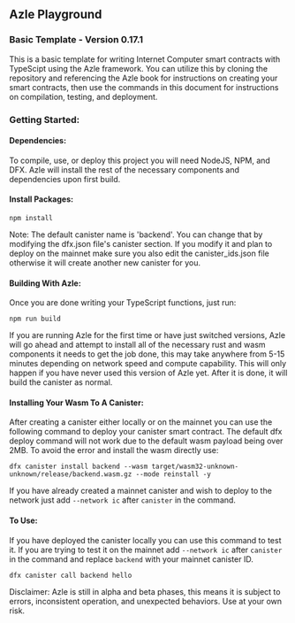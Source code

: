 ## Azle Playground
### Basic Template - Version 0.17.1

This is a basic template for writing Internet Computer smart contracts with TypeScipt using the Azle framework. You can utilize this by cloning the repository and referencing the Azle book for instructions on creating your smart contracts, then use the commands in this document for instructions on compilation, testing, and deployment.

### Getting Started:

#### Dependencies:

To compile, use, or deploy this project you will need NodeJS, NPM, and DFX. Azle will install the rest of the necessary components and dependencies upon first build.

#### Install Packages:

```
npm install
```
Note: The default canister name is 'backend'. You can change that by modifying the dfx.json file's canister section. If you modify it and plan to deploy on the mainnet make sure you also edit the canister_ids.json file otherwise it will create another new canister for you.

#### Building With Azle:

Once you are done writing your TypeScript functions, just run:

```
npm run build
```

If you are running Azle for the first time or have just switched versions, Azle will go ahead and attempt to install all of the necessary rust and wasm components it needs to get the job done, this may take anywhere from 5-15 minutes depending on network speed and compute capability. This will only happen if you have never used this version of Azle yet. After it is done, it will build the canister as normal.

#### Installing Your Wasm To A Canister:

After creating a canister either locally or on the mainnet you can use the following command to deploy your canister smart contract. The default dfx deploy command will not work due to the default wasm payload being over 2MB. To avoid the error and install the wasm directly use:

```
dfx canister install backend --wasm target/wasm32-unknown-unknown/release/backend.wasm.gz --mode reinstall -y
```

If you have already created a mainnet canister and wish to deploy to the network just add `--network ic` after `canister` in the command.

#### To Use:

If you have deployed the canister locally you can use this command to test it. If you are trying to test it on the mainnet add `--network ic` after `canister` in the command and replace `backend` with your mainnet canister ID.

```
dfx canister call backend hello
```

Disclaimer: Azle is still in alpha and beta phases, this means it is subject to errors, inconsistent operation, and unexpected behaviors. Use at your own risk.